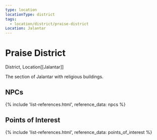 ```yaml
---
type: location
locationType: district
tags:
  - location/district/praise-district
Location: Jalantar
---
```


# Praise District
District, <span class="dataview inline-field"><span class="inline-field-key">Location</span><span class="inline-field-value">[[Jalantar]]</span></span>

The section of Jalantar with religious buildings.


## NPCs
{% include 'list-references.html', reference_data: npcs %}

## Points of Interest
{% include 'list-references.html', reference_data: points_of_interest %}
